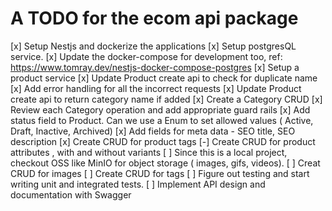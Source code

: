 # A TODO for the ecom api package 
[x] Setup Nestjs and dockerize the applications 
[x] Setup postgresQL service. 
[x] Update the docker-compose for development too, ref: https://www.tomray.dev/nestjs-docker-compose-postgres
[x] Setup a product service
[x] Update Product create api to check for duplicate name 
[x] Add error handling for all the incorrect requests
[x] Update Product create api to return category name if added 
[x] Create a Category CRUD 
[x] Review each Category operation and add appropriate guard rails
[x] Add status field to Product. Can we use a Enum to set allowed values ( Active, Draft, Inactive, Archived)
[x] Add fields for meta data  - SEO title, SEO description 
[x] Create CRUD for product tags 
[-] Create CRUD for product attributes , with and without variants 
[ ] Since this is a local project, checkout OSS like MinIO for object storage ( images, gifs, videos).
[ ] Creat CRUD for images 
[ ] Create CRUD for tags
[ ] Figure out testing and start writing unit and integrated tests.
[ ] Implement API design and documentation with Swagger
